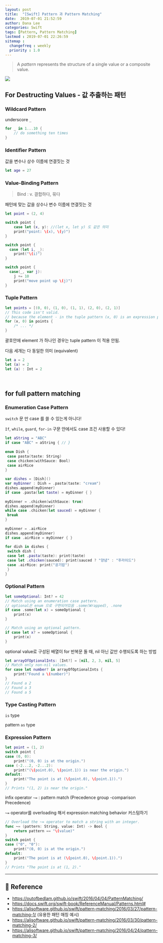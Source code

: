 ```yaml
---
layout: post
title:  "[Swift] Pattern 과 Pattern Matching"
date:  2019-07-01 21:52:59
author: Dana Lee
categories: Swift
tags: [Pattern, Pattern Matching]
lastmod : 2019-07-01 22:26:59
sitemap :
  changefreq : weekly
  priority : 1.0
---
```


> A *pattern* represents the structure of a single value or a composite value.

![]({{site.url}}/assets/post-image/Pattern.png)

## For Destructing Values - 값 추출하는 패턴

### Wildcard Pattern

underscore `_`

```swift
for _ in 1...10 {
	// do something ten times
}
```



### Identifier Pattern

값을 변수나 상수 이름에 연결짓는 것

```swift
let age = 27
```



###  Value-Binding Pattern

> Bind : v. 결합하다, 묶다

패턴에 맞는 값을 상수나 변수 이름에 연결짓는 것

```swift
let point = (2, 4)

switch point {
	case let (x, y): //(let x, let y) 도 같은 의미
  	print("point: \(x), \(y)")
}

switch point {
  case (let i, _):
  	print("\(i)")
}

switch point {
  case(_, var j):
  	j += 10
  	print("move point up \(j)")
}
```



### Tuple Pattern

```swift
let points = [(0, 0), (1, 0), (1, 1), (2, 0), (2, 1)]
// This code isn't valid.
// because the element - in the tuple pattern (x, 0) is an expression pattern
for (x, 0) in points {
    /* ... */
}
```



괄호안에 element 가 하나인 경우는 tuple pattern 이 적용 안됨. 

다음 세개는 다 동일한 의미 (equivalent)

```swift
let a = 2
let (a) = 2
let (a) : Int = 2
```

&nbsp;

## for full pattern matching

### Enumeration Case Pattern

`switch` 문 만 case 를 쓸 수 있는게 아니다!

`If`, `while`, `guard`, `for-in` 구문 안에서도 case 조건 사용할 수 있다!

```swift
let aString = "ABC"
if case "ABC" = aString { // }
  
enum Dish {
 case pasta(taste: String)
 case chicken(withSauce: Bool)
 case airRice
}
  
var dishes = [Dish]()
var myDinner : Dish = .pasta(taste: "cream")
dishes.append(myDinner)
if case .pasta(let taste) = myDinner { }
  
myDinner = .chicken(withSauce: true)
dishes.append(myDinner)
while case .chicken(let sauced) = myDinner {
 break
}
  
myDinner = .airRice
dishes.append(myDinner)
if case .airRice = myDinner { }
  
for dish in dishes {
 switch dish {
 case let .pasta(taste): print(taste)
 case let .chicken(sauced): print(sauced ? "양념" : "후라이드")
 case .airRice: print("공기밥")
 }
}
```



### Optional Pattern

```swift
let someOptional: Int? = 42
// Match using an enumeration case pattern.
// optional은 enum 으로 구현되어있음 .some(Wrapped), .none
if case .some(let x) = someOptional {
    print(x)
}

// Match using an optional pattern.
if case let x? = someOptional {
    print(x)
}
```

optional value로 구성된 배열이 for 반복문 돌 때, nil 아닌 값만 수행되도록 하는 방법

```swift
let arrayOfOptionalInts: [Int?] = [nil, 2, 3, nil, 5]
// Match only non-nil values.
for case let number? in arrayOfOptionalInts {
    print("Found a \(number)")
}
// Found a 2
// Found a 3
// Found a 5
```



### Type Casting Pattern

`is` type

pattern `as` type



### Expression Pattern

```swift
let point = (1, 2)
switch point {
case (0, 0):
    print("(0, 0) is at the origin.")
case (-2...2, -2...2):
    print("(\(point.0), \(point.1)) is near the origin.")
default:
    print("The point is at (\(point.0), \(point.1)).")
}
// Prints "(1, 2) is near the origin."

```

infix operator `~=` : pattern match (Precedence group -comparison Precedence)

`~=`  operator를 overloading 해서 expression matching behavior 커스텀하기

```swift
// Overload the ~= operator to match a string with an integer.
func ~= (pattern: String, value: Int) -> Bool {
    return pattern == "\(value)"
}
switch point {
case ("0", "0"):
    print("(0, 0) is at the origin.")
default:
    print("The point is at (\(point.0), \(point.1)).")
}
// Prints "The point is at (1, 2)."
```



---

## :pushpin: Reference

- https://outofbedlam.github.io/swift/2016/04/04/PatternMatching/
- https://docs.swift.org/swift-book/ReferenceManual/Patterns.html#
- https://alisoftware.github.io/swift/pattern-matching/2016/03/27/pattern-matching-1/ (유용한 패턴 매칭 예시)
- https://alisoftware.github.io/swift/pattern-matching/2016/03/30/pattern-matching-2/
- https://alisoftware.github.io/swift/pattern-matching/2016/04/24/pattern-matching-3/